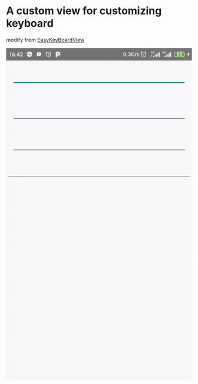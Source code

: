 # A  custom view for customizing keyboard

modify from [EasyKeyBoardView](https://github.com/Jay-huangjie/EasyKeyBoardView)

![](show.gif)